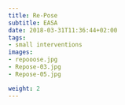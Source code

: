 ```yaml
---
title: Re-Pose
subtitle: EASA
date: 2018-03-31T11:36:44+02:00
tags:
- small interventions
images:
- repooose.jpg
- Repose-03.jpg
- Repose-05.jpg

weight: 2
---
```



